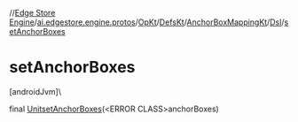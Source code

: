 //[Edge Store Engine](../../../../../../index.md)/[ai.edgestore.engine.protos](../../../../index.md)/[OpKt](../../../index.md)/[DefsKt](../../index.md)/[AnchorBoxMappingKt](../index.md)/[Dsl](index.md)/[setAnchorBoxes](set-anchor-boxes.md)

# setAnchorBoxes

[androidJvm]\

final [Unit](https://kotlinlang.org/api/latest/jvm/stdlib/kotlin/-unit/index.html)[setAnchorBoxes](set-anchor-boxes.md)(&lt;ERROR CLASS&gt;anchorBoxes)
